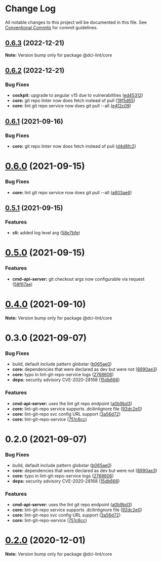 # Change Log

All notable changes to this project will be documented in this file.
See [Conventional Commits](https://conventionalcommits.org) for commit guidelines.

## [0.6.3](https://github.com/petermetz/dci-lint/compare/v0.6.2...v0.6.3) (2022-12-21)

**Note:** Version bump only for package @dci-lint/core





## [0.6.2](https://github.com/petermetz/dci-lint/compare/v0.5.1...v0.6.2) (2022-12-21)


### Bug Fixes

* **cockpit:** upgrade to angular v15 due to vulnerabilities ([ed45312](https://github.com/petermetz/dci-lint/commit/ed45312757c4d268f7fdfb0e316f74291c132cfa))
* **core:** git repo linter now does fetch instead of pull ([19f5d65](https://github.com/petermetz/dci-lint/commit/19f5d653ee3190d15b8d5d0f1b248c993bc9e35f))
* **core:** lint git repo service now does git pull --all ([e4f2c09](https://github.com/petermetz/dci-lint/commit/e4f2c09df6f5ce5475f03e8972c05035cdf13d5c))





## [0.6.1](https://github.com/petermetz/dci-lint/compare/v0.6.0...v0.6.1) (2021-09-16)


### Bug Fixes

* **core:** git repo linter now does fetch instead of pull ([d4d8fc2](https://github.com/petermetz/dci-lint/commit/d4d8fc29bcf9cc2a18f76d75e8cfdfd317998b2d))





# [0.6.0](https://github.com/petermetz/dci-lint/compare/v0.5.1...v0.6.0) (2021-09-15)


### Bug Fixes

* **core:** lint git repo service now does git pull --all ([a803ae6](https://github.com/petermetz/dci-lint/commit/a803ae6008a14dee4d7c7dde534531401bcc6e01))





## [0.5.1](https://github.com/petermetz/dci-lint/compare/v0.5.0...v0.5.1) (2021-09-15)


### Features

* **cli:** added log level arg ([58e7bfe](https://github.com/petermetz/dci-lint/commit/58e7bfee5a51c5b3ac86312d4addbfe758cc0b7a))





# [0.5.0](https://github.com/petermetz/dci-lint/compare/v0.4.0...v0.5.0) (2021-09-15)


### Features

* **cmd-api-server:** git checkout args now configurable via request ([58f67ae](https://github.com/petermetz/dci-lint/commit/58f67aecd011a116f39150c526bf446ee6fc12c9))





# [0.4.0](https://github.com/petermetz/dci-lint/compare/v0.3.0...v0.4.0) (2021-09-10)

**Note:** Version bump only for package @dci-lint/core





# 0.3.0 (2021-09-07)


### Bug Fixes

* build, default include pattern globstar ([b065ae0](https://github.com/petermetz/dci-lint/commit/b065ae00117f5da1714a23eaeede16fc07cdb077))
* **core:** dependencies that were declared as dev but were not ([8990ae3](https://github.com/petermetz/dci-lint/commit/8990ae3ffcdda10605f25c18ccec958d0812f253))
* **core:** typo in lint-git-repo-service logs ([2768606](https://github.com/petermetz/dci-lint/commit/27686060b5c204a37cbb9e4f1193791583627342))
* **deps:** security advisory CVE-2020-28168 ([15db666](https://github.com/petermetz/dci-lint/commit/15db666bb27a8789c6aca583d7ce021cad5b7f70))


### Features

* **cmd-api-server:** uses the lint git repo endpoint ([a0b9bd3](https://github.com/petermetz/dci-lint/commit/a0b9bd3a6bfebd7bac8705a84a75d0d279f2acac))
* **core:** lint-git-repo service supports .dcilintignore file ([92dc2e0](https://github.com/petermetz/dci-lint/commit/92dc2e041114a1d3790e02e432585953a3aa0ae3))
* **core:** lint-git-repo svc config URL support ([3a56d72](https://github.com/petermetz/dci-lint/commit/3a56d72f36e69df20d61f9c7668e9521f00349dc))
* **core:** lint-git-repo-service ([751c6cc](https://github.com/petermetz/dci-lint/commit/751c6cca0c6c2783bbd87d72246e4be5d9784fa7))





# 0.2.0 (2021-09-07)


### Bug Fixes

* build, default include pattern globstar ([b065ae0](https://github.com/petermetz/dci-lint/commit/b065ae00117f5da1714a23eaeede16fc07cdb077))
* **core:** dependencies that were declared as dev but were not ([8990ae3](https://github.com/petermetz/dci-lint/commit/8990ae3ffcdda10605f25c18ccec958d0812f253))
* **core:** typo in lint-git-repo-service logs ([2768606](https://github.com/petermetz/dci-lint/commit/27686060b5c204a37cbb9e4f1193791583627342))
* **deps:** security advisory CVE-2020-28168 ([15db666](https://github.com/petermetz/dci-lint/commit/15db666bb27a8789c6aca583d7ce021cad5b7f70))


### Features

* **cmd-api-server:** uses the lint git repo endpoint ([a0b9bd3](https://github.com/petermetz/dci-lint/commit/a0b9bd3a6bfebd7bac8705a84a75d0d279f2acac))
* **core:** lint-git-repo service supports .dcilintignore file ([92dc2e0](https://github.com/petermetz/dci-lint/commit/92dc2e041114a1d3790e02e432585953a3aa0ae3))
* **core:** lint-git-repo svc config URL support ([3a56d72](https://github.com/petermetz/dci-lint/commit/3a56d72f36e69df20d61f9c7668e9521f00349dc))
* **core:** lint-git-repo-service ([751c6cc](https://github.com/petermetz/dci-lint/commit/751c6cca0c6c2783bbd87d72246e4be5d9784fa7))





# [0.2.0](https://github.com/petermetz/dci-lint/compare/v0.1.0...v0.2.0) (2020-12-01)

**Note:** Version bump only for package @dci-lint/core
